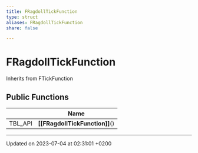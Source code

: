 ```yaml
---
title: FRagdollTickFunction
type: struct
aliases: FRagdollTickFunction
share: false

---
```


# FRagdollTickFunction





Inherits from FTickFunction

## Public Functions

|                | Name           |
| -------------- | -------------- |
| TBL_API | **[[FRagdollTickFunction]]**() |

-------------------------------

Updated on 2023-07-04 at 02:31:01 +0200